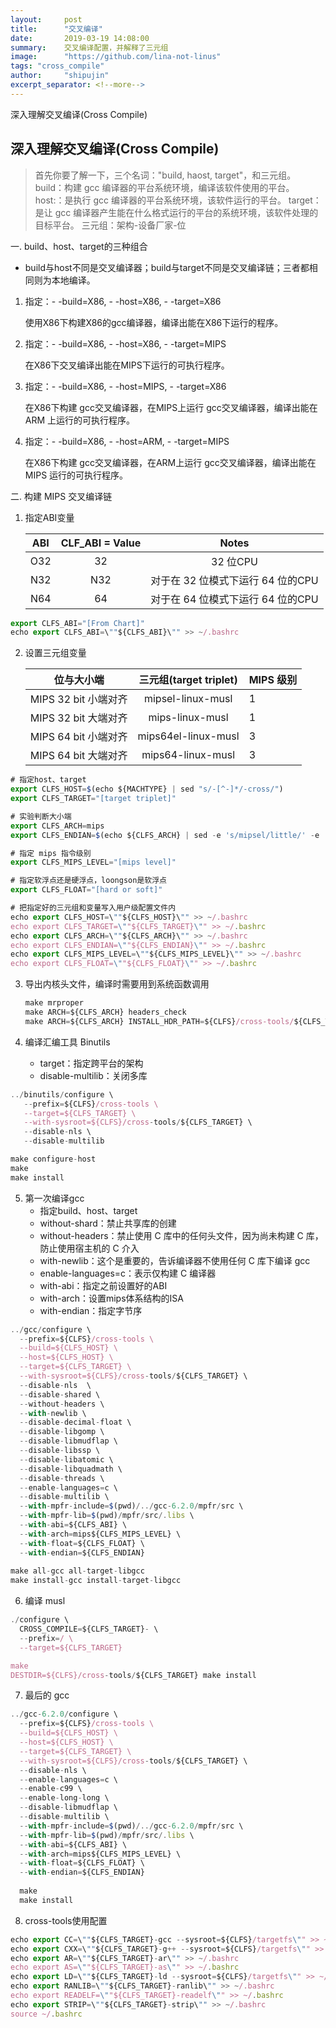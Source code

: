 ```yaml
---
layout:     post
title:      "交叉编译"
date:       2019-03-19 14:08:00
summary:    交叉编译配置，并解释了三元组
image:	    "https://github.com/lina-not-linus"
tags: "cross_compile"
author:	    "shipujin"
excerpt_separator: <!--more-->
---
```


深入理解交叉编译(Cross Compile)  <!--more-->
## 深入理解交叉编译(Cross Compile)



> 首先你要了解一下，三个名词："build, haost, target"，和三元组。
> build：构建 gcc 编译器的平台系统环境，编译该软件使用的平台。
> host:：是执行 gcc 编译器的平台系统环境，该软件运行的平台。
> target：是让 gcc 编译器产生能在什么格式运行的平台的系统环境，该软件处理的目标平台。
> 三元组：架构-设备厂家-位

一. build、host、target的三种组合

- build与host不同是交叉编译器；build与target不同是交叉编译链；三者都相同则为本地编译。

1. 指定：- -build=X86,  - -host=X86, - -target=X86

   使用X86下构建X86的gcc编译器，编译出能在X86下运行的程序。



2. 指定：- -build=X86,  - -host=X86, - -target=MIPS

   在X86下交叉编译出能在MIPS下运行的可执行程序。

   

3. 指定：- -build=X86,  - -host=MIPS, - -target=X86

   在X86下构建 gcc交叉编译器，在MIPS上运行 gcc交叉编译器，编译出能在 ARM 上运行的可执行程序。

   

4. 指定：- -build=X86,  - -host=ARM, - -target=MIPS

   在X86下构建 gcc交叉编译器，在ARM上运行 gcc交叉编译器，编译出能在 MIPS 运行的可执行程序。



二. 构建 MIPS 交叉编译链



1. 指定ABI变量

   | ABI  | CLF_ABI = Value |               Notes               |
   | :--: | :-------------: | :-------------------------------: |
   | O32  |       32        |             32 位CPU              |
   | N32  |       N32       | 对于在 32 位模式下运行 64 位的CPU |
   | N64  |       64        | 对于在 64 位模式下运行 64 位的CPU |

   

```js
export CLFS_ABI="[From Chart]"
echo export CLFS_ABI=\""${CLFS_ABI}\"" >> ~/.bashrc
```




2. 设置三元组变量

   |      位与大小端      | 三元组(target triplet) | MIPS 级别 |
   | :------------------: | :--------------------: | --------- |
   | MIPS 32 bit 小端对齐 |   mipsel-linux-musl    | 1         |
   | MIPS 32 bit 大端对齐 |    mips-linux-musl     | 1         |
   | MIPS 64 bit 小端对齐 |  mips64el-linux-musl   | 3         |
   | MIPS 64 bit 大端对齐 |   mips64-linux-musl    | 3         |

   

 

```js
# 指定host、target
export CLFS_HOST=$(echo ${MACHTYPE} | sed "s/-[^-]*/-cross/")
export CLFS_TARGET="[target triplet]"

# 实验判断大小端
export CLFS_ARCH=mips
export CLFS_ENDIAN=$(echo ${CLFS_ARCH} | sed -e 's/mipsel/little/' -e 's/mips/big/')

# 指定 mips 指令级别
export CLFS_MIPS_LEVEL="[mips level]"

# 指定软浮点还是硬浮点，loongson是软浮点
export CLFS_FLOAT="[hard or soft]"

# 把指定好的三元组和变量写入用户级配置文件内
echo export CLFS_HOST=\""${CLFS_HOST}\"" >> ~/.bashrc
echo export CLFS_TARGET=\""${CLFS_TARGET}\"" >> ~/.bashrc
echo export CLFS_ARCH=\""${CLFS_ARCH}\"" >> ~/.bashrc
echo export CLFS_ENDIAN=\""${CLFS_ENDIAN}\"" >> ~/.bashrc
echo export CLFS_MIPS_LEVEL=\""${CLFS_MIPS_LEVEL}\"" >> ~/.bashrc
echo export CLFS_FLOAT=\""${CLFS_FLOAT}\"" >> ~/.bashrc
```



3. 导出内核头文件，编译时需要用到系统函数调用

   ```js
   make mrproper
   make ARCH=${CLFS_ARCH} headers_check
   make ARCH=${CLFS_ARCH} INSTALL_HDR_PATH=${CLFS}/cross-tools/${CLFS_TARGET} headers_install
   ```

4. 编译汇编工具 Binutils

   - target：指定跨平台的架构
   - disable-multilib：关闭多库

```js
../binutils/configure \
   --prefix=${CLFS}/cross-tools \
   --target=${CLFS_TARGET} \
   --with-sysroot=${CLFS}/cross-tools/${CLFS_TARGET} \
   --disable-nls \
   --disable-multilib

make configure-host
make
make install
```



5. 第一次编译gcc
   - 指定build、host、target
   - without-shard：禁止共享库的创建
   - without-headers：禁止使用 C 库中的任何头文件，因为尚未构建 C 库，防止使用宿主机的 C 介入
   - with-newlib：这个是重要的，告诉编译器不使用任何 C 库下编译 gcc
   - enable-languages=c：表示仅构建 C 编译器
   - with-abi：指定之前设置好的ABI
   - with-arch：设置mips体系结构的ISA
   - with-endian：指定字节序

```js
../gcc/configure \
  --prefix=${CLFS}/cross-tools \
  --build=${CLFS_HOST} \
  --host=${CLFS_HOST} \
  --target=${CLFS_TARGET} \
  --with-sysroot=${CLFS}/cross-tools/${CLFS_TARGET} \
  --disable-nls  \
  --disable-shared \
  --without-headers \
  --with-newlib \
  --disable-decimal-float \
  --disable-libgomp \
  --disable-libmudflap \
  --disable-libssp \
  --disable-libatomic \
  --disable-libquadmath \
  --disable-threads \
  --enable-languages=c \
  --disable-multilib \
  --with-mpfr-include=$(pwd)/../gcc-6.2.0/mpfr/src \
  --with-mpfr-lib=$(pwd)/mpfr/src/.libs \
  --with-abi=${CLFS_ABI} \
  --with-arch=mips${CLFS_MIPS_LEVEL} \
  --with-float=${CLFS_FLOAT} \
  --with-endian=${CLFS_ENDIAN}
  
make all-gcc all-target-libgcc
make install-gcc install-target-libgcc
```



6. 编译 musl

```js
./configure \
  CROSS_COMPILE=${CLFS_TARGET}- \
  --prefix=/ \
  --target=${CLFS_TARGET}

make
DESTDIR=${CLFS}/cross-tools/${CLFS_TARGET} make install
```



7. 最后的 gcc

   

```js
../gcc-6.2.0/configure \
  --prefix=${CLFS}/cross-tools \
  --build=${CLFS_HOST} \
  --host=${CLFS_HOST} \
  --target=${CLFS_TARGET} \
  --with-sysroot=${CLFS}/cross-tools/${CLFS_TARGET} \
  --disable-nls \
  --enable-languages=c \
  --enable-c99 \
  --enable-long-long \
  --disable-libmudflap \
  --disable-multilib \
  --with-mpfr-include=$(pwd)/../gcc-6.2.0/mpfr/src \
  --with-mpfr-lib=$(pwd)/mpfr/src/.libs \
  --with-abi=${CLFS_ABI} \
  --with-arch=mips${CLFS_MIPS_LEVEL} \
  --with-float=${CLFS_FLOAT} \
  --with-endian=${CLFS_ENDIAN}
  
  make
  make install
```



8. cross-tools使用配置



```js
echo export CC=\""${CLFS_TARGET}-gcc --sysroot=${CLFS}/targetfs\"" >> ~/.bashrc
echo export CXX=\""${CLFS_TARGET}-g++ --sysroot=${CLFS}/targetfs\"" >> ~/.bashrc
echo export AR=\""${CLFS_TARGET}-ar\"" >> ~/.bashrc
echo export AS=\""${CLFS_TARGET}-as\"" >> ~/.bashrc
echo export LD=\""${CLFS_TARGET}-ld --sysroot=${CLFS}/targetfs\"" >> ~/.bashrc
echo export RANLIB=\""${CLFS_TARGET}-ranlib\"" >> ~/.bashrc
echo export READELF=\""${CLFS_TARGET}-readelf\"" >> ~/.bashrc
echo export STRIP=\""${CLFS_TARGET}-strip\"" >> ~/.bashrc
source ~/.bashrc
```

